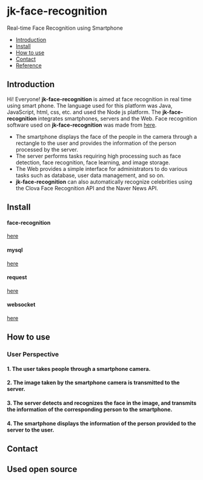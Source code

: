 # jk-face-recognition
Real-time Face Recognition using Smartphone

* [Introduction](#introduction)
* [Install](#install)
* [How to use](#how-to-use)
* [Contact](#contact)
* [Reference](#reference)

## Introduction
Hi! Everyone!
**jk-face-recognition** is aimed at face recognition in real time using smart phone. The language used for this platform was Java, JavaScript, html, css, etc. and used the Node js platform. The **jk-face-recognition** integrates smartphones, servers and the Web. Face recognition software used on **jk-face-recognition** was made from [here](https://github.com/justadudewhohacks/face-recognition.js).

* The smartphone displays the face of the people in the camera through a rectangle to the user and provides the information of the person processed by the server.
* The server performs tasks requiring high processing such as face detection, face recognition, face learning, and image storage.
* The Web provides a simple interface for administrators to do various tasks such as database, user data management, and so on.
* **jk-face-recognition** can also automatically recognize celebrities using the Clova Face Recognition API and the Naver News API.

## Install

#### face-recognition
[here](https://github.com/justadudewhohacks/face-recognition.js)

#### mysql
[here](https://github.com/mysqljs/mysql)

#### request
[here](https://github.com/request/request)

#### websocket
[here](https://github.com/theturtle32/WebSocket-Node)

## How to use

### User Perspective

#### 1. The user takes people through a smartphone camera.
#### 2. The image taken by the smartphone camera is transmitted to the server.
#### 3. The server detects and recognizes the face in the image, and transmits the information of the corresponding person to the smartphone.
#### 4. The smartphone displays the information of the person provided to the server to the user.

## Contact
## Used open source


